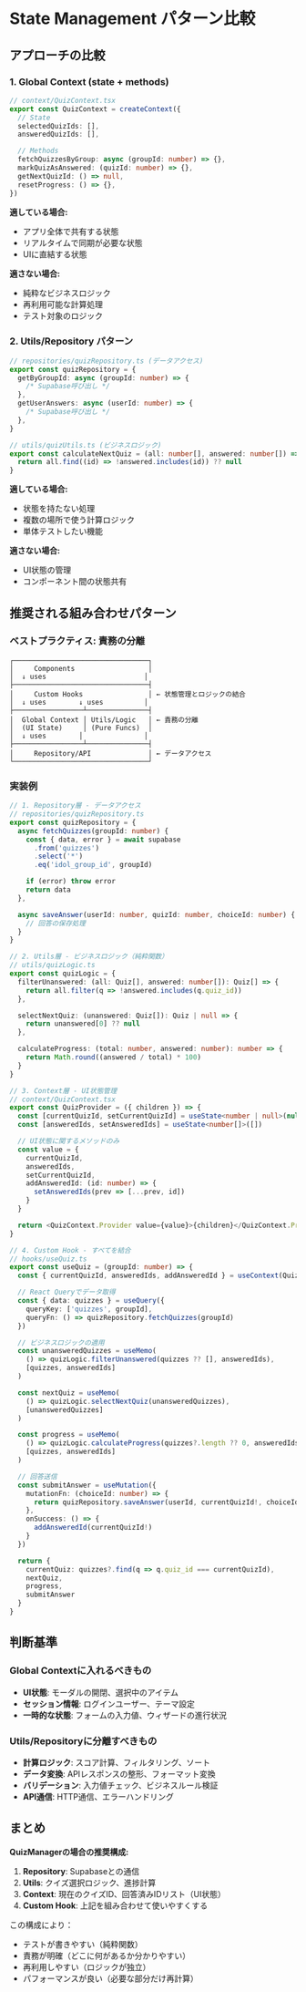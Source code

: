 # State Management パターン比較

## アプローチの比較

### 1. Global Context (state + methods)

```typescript
// context/QuizContext.tsx
export const QuizContext = createContext({
  // State
  selectedQuizIds: [],
  answeredQuizIds: [],

  // Methods
  fetchQuizzesByGroup: async (groupId: number) => {},
  markQuizAsAnswered: (quizId: number) => {},
  getNextQuizId: () => null,
  resetProgress: () => {},
})
```

**適している場合:**

- アプリ全体で共有する状態
- リアルタイムで同期が必要な状態
- UIに直結する状態

**適さない場合:**

- 純粋なビジネスロジック
- 再利用可能な計算処理
- テスト対象のロジック

### 2. Utils/Repository パターン

```typescript
// repositories/quizRepository.ts (データアクセス)
export const quizRepository = {
  getByGroupId: async (groupId: number) => {
    /* Supabase呼び出し */
  },
  getUserAnswers: async (userId: number) => {
    /* Supabase呼び出し */
  },
}

// utils/quizUtils.ts (ビジネスロジック)
export const calculateNextQuiz = (all: number[], answered: number[]) => {
  return all.find((id) => !answered.includes(id)) ?? null
}
```

**適している場合:**

- 状態を持たない処理
- 複数の場所で使う計算ロジック
- 単体テストしたい機能

**適さない場合:**

- UI状態の管理
- コンポーネント間の状態共有

## 推奨される組み合わせパターン

### ベストプラクティス: 責務の分離

```
┌─────────────────────────────────┐
│     Components                  │
│  ↓ uses                        │
├─────────────────────────────────┤
│     Custom Hooks                │ ← 状態管理とロジックの結合
│  ↓ uses        ↓ uses          │
├─────────────────┴───────────────┤
│  Global Context │ Utils/Logic   │ ← 責務の分離
│  (UI State)     │ (Pure Funcs)  │
│  ↓ uses        │               │
├─────────────────┴───────────────┤
│     Repository/API              │ ← データアクセス
└─────────────────────────────────┘
```

### 実装例

```typescript
// 1. Repository層 - データアクセス
// repositories/quizRepository.ts
export const quizRepository = {
  async fetchQuizzes(groupId: number) {
    const { data, error } = await supabase
      .from('quizzes')
      .select('*')
      .eq('idol_group_id', groupId)

    if (error) throw error
    return data
  },

  async saveAnswer(userId: number, quizId: number, choiceId: number) {
    // 回答の保存処理
  }
}

// 2. Utils層 - ビジネスロジック（純粋関数）
// utils/quizLogic.ts
export const quizLogic = {
  filterUnanswered: (all: Quiz[], answered: number[]): Quiz[] => {
    return all.filter(q => !answered.includes(q.quiz_id))
  },

  selectNextQuiz: (unanswered: Quiz[]): Quiz | null => {
    return unanswered[0] ?? null
  },

  calculateProgress: (total: number, answered: number): number => {
    return Math.round((answered / total) * 100)
  }
}

// 3. Context層 - UI状態管理
// context/QuizContext.tsx
export const QuizProvider = ({ children }) => {
  const [currentQuizId, setCurrentQuizId] = useState<number | null>(null)
  const [answeredIds, setAnsweredIds] = useState<number[]>([])

  // UI状態に関するメソッドのみ
  const value = {
    currentQuizId,
    answeredIds,
    setCurrentQuizId,
    addAnsweredId: (id: number) => {
      setAnsweredIds(prev => [...prev, id])
    }
  }

  return <QuizContext.Provider value={value}>{children}</QuizContext.Provider>
}

// 4. Custom Hook - すべてを結合
// hooks/useQuiz.ts
export const useQuiz = (groupId: number) => {
  const { currentQuizId, answeredIds, addAnsweredId } = useContext(QuizContext)

  // React Queryでデータ取得
  const { data: quizzes } = useQuery({
    queryKey: ['quizzes', groupId],
    queryFn: () => quizRepository.fetchQuizzes(groupId)
  })

  // ビジネスロジックの適用
  const unansweredQuizzes = useMemo(
    () => quizLogic.filterUnanswered(quizzes ?? [], answeredIds),
    [quizzes, answeredIds]
  )

  const nextQuiz = useMemo(
    () => quizLogic.selectNextQuiz(unansweredQuizzes),
    [unansweredQuizzes]
  )

  const progress = useMemo(
    () => quizLogic.calculateProgress(quizzes?.length ?? 0, answeredIds.length),
    [quizzes, answeredIds]
  )

  // 回答送信
  const submitAnswer = useMutation({
    mutationFn: (choiceId: number) => {
      return quizRepository.saveAnswer(userId, currentQuizId!, choiceId)
    },
    onSuccess: () => {
      addAnsweredId(currentQuizId!)
    }
  })

  return {
    currentQuiz: quizzes?.find(q => q.quiz_id === currentQuizId),
    nextQuiz,
    progress,
    submitAnswer
  }
}
```

## 判断基準

### Global Contextに入れるべきもの

- **UI状態**: モーダルの開閉、選択中のアイテム
- **セッション情報**: ログインユーザー、テーマ設定
- **一時的な状態**: フォームの入力値、ウィザードの進行状況

### Utils/Repositoryに分離すべきもの

- **計算ロジック**: スコア計算、フィルタリング、ソート
- **データ変換**: APIレスポンスの整形、フォーマット変換
- **バリデーション**: 入力値チェック、ビジネスルール検証
- **API通信**: HTTP通信、エラーハンドリング

## まとめ

**QuizManagerの場合の推奨構成:**

1. **Repository**: Supabaseとの通信
2. **Utils**: クイズ選択ロジック、進捗計算
3. **Context**: 現在のクイズID、回答済みIDリスト（UI状態）
4. **Custom Hook**: 上記を組み合わせて使いやすくする

この構成により：

- テストが書きやすい（純粋関数）
- 責務が明確（どこに何があるか分かりやすい）
- 再利用しやすい（ロジックが独立）
- パフォーマンスが良い（必要な部分だけ再計算）
